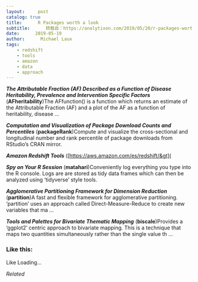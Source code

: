 ```yaml
---
layout:     post
catalog: true
title:      R Packages worth a look
subtitle:      转载自：https://analytixon.com/2019/05/20/r-packages-worth-a-look-1521/
date:      2019-05-19
author:      Michael Laux
tags:
    - redshift
    - tools
    - amazon
    - data
    - approach
---
```


***The Attributable Fraction (AF) Described as a Function of Disease Heritability, Prevalence and Intervention Specific Factors*** (**AFheritability**)The AFfunction() is a function which returns an estimate of the Attributable Fraction (AF) and a plot of the AF as a function of heritability, disease …

***Computation and Visualization of Package Download Counts and Percentiles*** (**packageRank**)Compute and visualize the cross-sectional and longitudinal number and rank percentile of package downloads from RStudio’s CRAN mirror.

***Amazon Redshift Tools*** ([https://aws.amazon.com/es/redshift/&gt](

***Spy on Your R Session*** (**matahari**)Conveniently log everything you type into the R console. Logs are are stored as tidy data frames which can then be analyzed using ‘tidyverse’ style tools.

***Agglomerative Partitioning Framework for Dimension Reduction*** (**partition**)A fast and flexible framework for agglomerative partitioning. ‘partition’ uses an approach called Direct-Measure-Reduce to create new variables that ma …

***Tools and Palettes for Bivariate Thematic Mapping*** (**biscale**)Provides a ‘ggplot2’ centric approach to bivariate mapping. This is a technique that maps two quantities simultaneously rather than the single value th …





### Like this:

Like Loading...


*Related*

